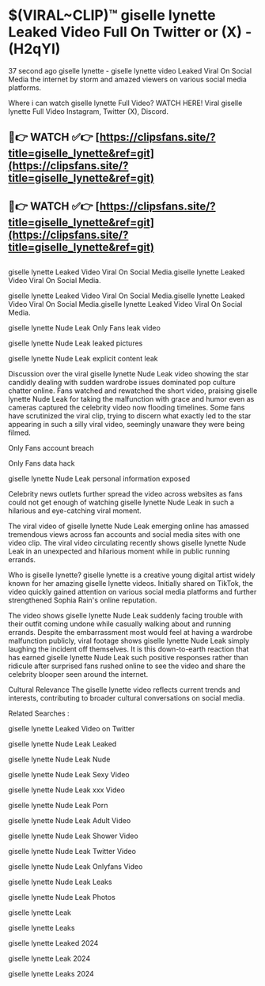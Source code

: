 # $(VIRAL~CLIP)™ giselle lynette Leaked Video Full On Twitter or (X) -(H2qYl)
37 second ago giselle lynette - giselle lynette video Leaked Viral On Social Media the internet by storm and amazed viewers on various social media platforms.

Where i can watch giselle lynette Full Video? WATCH HERE! Viral giselle lynette Full Video Instagram, Twitter (X), Discord.

## 🔴👉 WATCH ✅👉 [https://clipsfans.site/?title=giselle_lynette&ref=git](https://clipsfans.site/?title=giselle_lynette&ref=git)
## 🔴👉 WATCH ✅👉 [https://clipsfans.site/?title=giselle_lynette&ref=git](https://clipsfans.site/?title=giselle_lynette&ref=git)
##
giselle lynette Leaked Video Viral On Social Media.giselle lynette Leaked Video Viral On Social Media.

giselle lynette Leaked Video Viral On Social Media.giselle lynette Leaked Video Viral On Social Media.giselle lynette Leaked Video Viral On Social Media.

giselle lynette Nude Leak Only Fans leak video

giselle lynette Nude Leak leaked pictures

giselle lynette Nude Leak explicit content leak

Discussion over the viral giselle lynette Nude Leak video showing the star candidly dealing with sudden wardrobe issues dominated pop culture chatter online. Fans watched and rewatched the short video, praising giselle lynette Nude Leak for taking the malfunction with grace and humor even as cameras captured the celebrity video now flooding timelines. Some fans have scrutinized the viral clip, trying to discern what exactly led to the star appearing in such a silly viral video, seemingly unaware they were being filmed.


Only Fans account breach

Only Fans data hack

giselle lynette Nude Leak personal information exposed

Celebrity news outlets further spread the video across websites as fans could not get enough of watching giselle lynette Nude Leak in such a hilarious and eye-catching viral moment.


The viral video of giselle lynette Nude Leak emerging online has amassed tremendous views across fan accounts and social media sites with one video clip. The viral video circulating recently shows giselle lynette Nude Leak in an unexpected and hilarious moment while in public running errands.


Who is giselle lynette? giselle lynette is a creative young digital artist widely known for her amazing giselle lynette videos. Initially shared on TikTok, the video quickly gained attention on various social media platforms and further strengthened Sophia Rain's online reputation.

The video shows giselle lynette Nude Leak suddenly facing trouble with their outfit coming undone while casually walking about and running errands. Despite the embarrassment most would feel at having a wardrobe malfunction publicly, viral footage shows giselle lynette Nude Leak simply laughing the incident off themselves. It is this down-to-earth reaction that has earned giselle lynette Nude Leak such positive responses rather than ridicule after surprised fans rushed online to see the video and share the celebrity blooper seen around the internet.

Cultural Relevance The giselle lynette video reflects current trends and interests, contributing to broader cultural conversations on social media.

Related Searches :

giselle lynette Leaked Video on Twitter

giselle lynette Nude Leak Leaked

giselle lynette Nude Leak Nude

giselle lynette Nude Leak Sexy Video

giselle lynette Nude Leak xxx Video

giselle lynette Nude Leak Porn

giselle lynette Nude Leak Adult Video

giselle lynette Nude Leak Shower Video

giselle lynette Nude Leak Twitter Video

giselle lynette Nude Leak Onlyfans Video

giselle lynette Nude Leak Leaks

giselle lynette Nude Leak Photos

giselle lynette Leak

giselle lynette Leaks

giselle lynette Leaked 2024

giselle lynette Leak 2024

giselle lynette Leaks 2024

